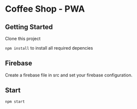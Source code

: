 # Coffee Shop - PWA


## Getting Started

Clone this project 

`npm install` to install all required depencies

## Firebase

Create a firebase file in src and set your firebase configuration.

## Start

`npm start`
